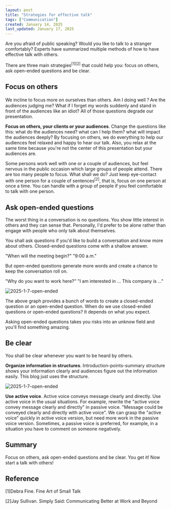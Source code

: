 ```yaml
---
layout: post
title: "Strategies for effective talk"
tags: ["Communication"]
created: January 14, 2025
last_updated: January 17, 2025
---
```


Are you afraid of public speaking? Would you like to talk to a stranger comfortably? Experts have summarized multiple methods of how to have effective talk with others.   <!---more--->

There are three main strategies<sup>[1]</sup><sup>[2]</sup> that could help you: focus on others, ask open-ended questions and be clear.

## Focus on others

We incline to focus more on ourselves than others.  Am I doing well？Are the audiences judging me?  What if I forget my words suddenly and stand in front of the audiences like an idiot?  All of those questions degrade our presentation.

**Focus on others, your clients or your audiences**.  Change the questions like this: what do the audiences need? what can I help them? what will impact the audiences deeply?  By focusing on others, we do everything to help our audiences feel relaxed and happy to hear our talk.  Also, you relax at the same time because you're not the center of this presentation but your audiences are.

Some persons work well with one or a couple of audiences, but feel nervous in the public occasion which large groups of people attend.  There are too many people to focus. What shall we do? Just keep eye-contact with one person for a couple of sentences<sup>[2]</sup>, that is, focus on one person at once a time. You can handle with a group of people if you feel comfortable to talk with one person.

## Ask open-ended questions

The worst thing in a conversation is no questions. You show little interest in others and they can sense that. Personally, I'd prefer to be alone rather than engage with people who only talk about themselves.

You shall ask questions if you'd like to build a conversation and know more about others. Closed-ended questions come with a shallow answer.

"When will the meeting begin?" "9:00 a.m."

But open-ended questions generate more words and create a chance to keep the conversation roll on.

"Why do you want to work here?" "I am interested in ... This company is ..."

![2025-1-7-open-ended](../../../assets/images/2025-1-7-open-ended.svg)

The above graph provides a bunch of words to create a closed-ended question or an open-ended question. When do we use closed-ended questions or open-ended questions? It depends on what you expect. 

Asking open-ended questions takes you risks into an unknow field and you'll find something amazing.

## Be clear

You shall be clear whenever you want to be heard by others. 

**Organize information in structures**. Introduction-points-summary structure shows your information clearly and audiences figure out the information easily. This blog just uses the structure.

![2025-1-7-open-ended](../../../assets/images/2025-1-7-structure.svg)

**Use active voice**. Active voice conveys message clearly and directly. Use active voice in the usual situations. For example, rewrite the "active voice convey message clearly and directly" in passive voice. "Message could be conveyed clearly and directly with active voice". We can grasp the "active voice" quickly in active voice version, but need more work in the passive voice version. Sometimes, a passive voice is preferred, for example, in a situation you have to comment on someone negatively.                                                                                                                                                                                                                                                                                                                                                                                                                                                                                                                                                                                                                                                                                                                                                                                                               

## Summary

Focus on others, ask open-ended questions and be clear. You get it! Now start a talk with others!

## Reference

[1]Debra Fine. Fine Art of Small Talk

[2]Jay Sullivan. Simply Said: Communicating Better at Work and Beyond